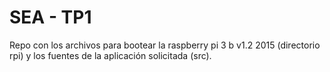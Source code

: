 # SEA - TP1

Repo con los archivos para bootear la raspberry pi 3 b v1.2 2015 (directorio rpi) y los fuentes de la aplicación solicitada (src).
